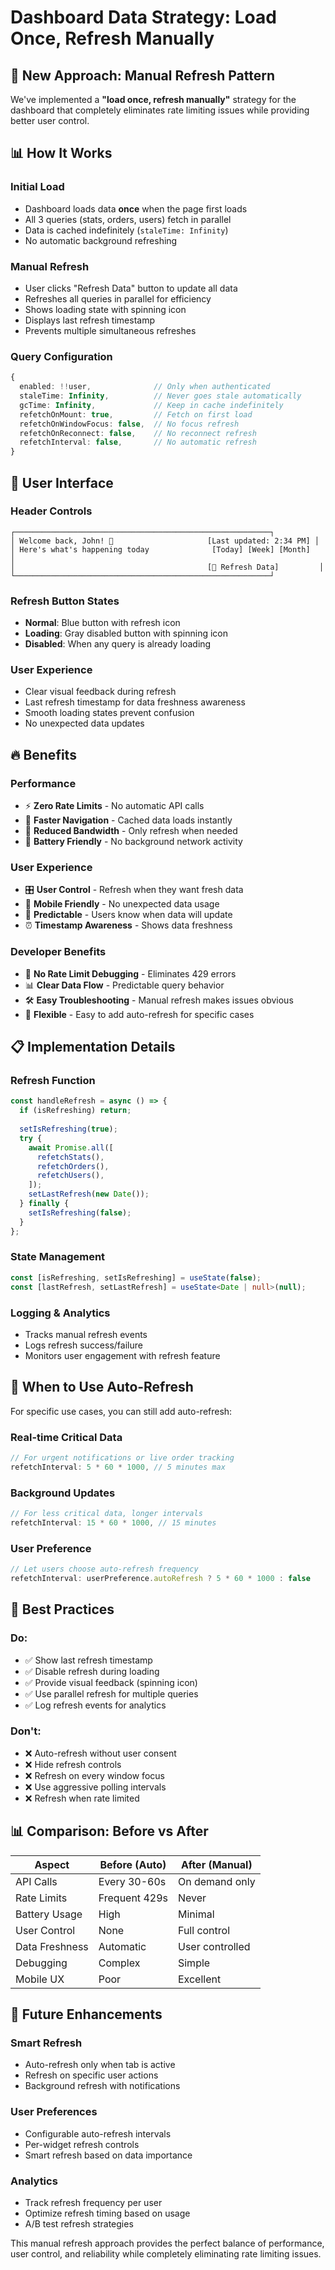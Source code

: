 # Dashboard Data Strategy: Load Once, Refresh Manually

## 🎯 **New Approach: Manual Refresh Pattern**

We've implemented a **"load once, refresh manually"** strategy for the dashboard that completely eliminates rate limiting issues while providing better user control.

## 📊 **How It Works**

### **Initial Load**
- Dashboard loads data **once** when the page first loads
- All 3 queries (stats, orders, users) fetch in parallel
- Data is cached indefinitely (`staleTime: Infinity`)
- No automatic background refreshing

### **Manual Refresh**
- User clicks "Refresh Data" button to update all data
- Refreshes all queries in parallel for efficiency
- Shows loading state with spinning icon
- Displays last refresh timestamp
- Prevents multiple simultaneous refreshes

### **Query Configuration**
```typescript
{
  enabled: !!user,              // Only when authenticated
  staleTime: Infinity,          // Never goes stale automatically
  gcTime: Infinity,             // Keep in cache indefinitely
  refetchOnMount: true,         // Fetch on first load
  refetchOnWindowFocus: false,  // No focus refresh
  refetchOnReconnect: false,    // No reconnect refresh
  refetchInterval: false,       // No automatic refresh
}
```

## 🎨 **User Interface**

### **Header Controls**
```
┌─────────────────────────────────────────────────────────┐
│ Welcome back, John! 👋                     [Last updated: 2:34 PM] │
│ Here's what's happening today              [Today] [Week] [Month]   │
│                                           [🔄 Refresh Data]         │
└─────────────────────────────────────────────────────────┘
```

### **Refresh Button States**
- **Normal**: Blue button with refresh icon
- **Loading**: Gray disabled button with spinning icon
- **Disabled**: When any query is already loading

### **User Experience**
- Clear visual feedback during refresh
- Last refresh timestamp for data freshness awareness
- Smooth loading states prevent confusion
- No unexpected data updates

## 🔥 **Benefits**

### **Performance**
- ⚡ **Zero Rate Limits** - No automatic API calls
- 🚀 **Faster Navigation** - Cached data loads instantly
- 💾 **Reduced Bandwidth** - Only refresh when needed
- 🔋 **Battery Friendly** - No background network activity

### **User Experience**
- 🎛️ **User Control** - Refresh when they want fresh data
- 📱 **Mobile Friendly** - No unexpected data usage
- 🧠 **Predictable** - Users know when data will update
- ⏰ **Timestamp Awareness** - Shows data freshness

### **Developer Benefits**
- 🐛 **No Rate Limit Debugging** - Eliminates 429 errors
- 📊 **Clear Data Flow** - Predictable query behavior
- 🛠️ **Easy Troubleshooting** - Manual refresh makes issues obvious
- 🔧 **Flexible** - Easy to add auto-refresh for specific cases

## 📋 **Implementation Details**

### **Refresh Function**
```typescript
const handleRefresh = async () => {
  if (isRefreshing) return;
  
  setIsRefreshing(true);
  try {
    await Promise.all([
      refetchStats(),
      refetchOrders(), 
      refetchUsers(),
    ]);
    setLastRefresh(new Date());
  } finally {
    setIsRefreshing(false);
  }
};
```

### **State Management**
```typescript
const [isRefreshing, setIsRefreshing] = useState(false);
const [lastRefresh, setLastRefresh] = useState<Date | null>(null);
```

### **Logging & Analytics**
- Tracks manual refresh events
- Logs refresh success/failure
- Monitors user engagement with refresh feature

## 🔄 **When to Use Auto-Refresh**

For specific use cases, you can still add auto-refresh:

### **Real-time Critical Data**
```typescript
// For urgent notifications or live order tracking
refetchInterval: 5 * 60 * 1000, // 5 minutes max
```

### **Background Updates**
```typescript
// For less critical data, longer intervals
refetchInterval: 15 * 60 * 1000, // 15 minutes
```

### **User Preference**
```typescript
// Let users choose auto-refresh frequency
refetchInterval: userPreference.autoRefresh ? 5 * 60 * 1000 : false
```

## 🎯 **Best Practices**

### **Do:**
- ✅ Show last refresh timestamp
- ✅ Disable refresh during loading
- ✅ Provide visual feedback (spinning icon)
- ✅ Use parallel refresh for multiple queries
- ✅ Log refresh events for analytics

### **Don't:**
- ❌ Auto-refresh without user consent
- ❌ Hide refresh controls
- ❌ Refresh on every window focus
- ❌ Use aggressive polling intervals
- ❌ Refresh when rate limited

## 📊 **Comparison: Before vs After**

| Aspect | Before (Auto) | After (Manual) |
|--------|---------------|----------------|
| API Calls | Every 30-60s | On demand only |
| Rate Limits | Frequent 429s | Never |
| Battery Usage | High | Minimal |
| User Control | None | Full control |
| Data Freshness | Automatic | User controlled |
| Debugging | Complex | Simple |
| Mobile UX | Poor | Excellent |

## 🚀 **Future Enhancements**

### **Smart Refresh**
- Auto-refresh only when tab is active
- Refresh on specific user actions
- Background refresh with notifications

### **User Preferences**
- Configurable auto-refresh intervals
- Per-widget refresh controls
- Smart refresh based on data importance

### **Analytics**
- Track refresh frequency per user
- Optimize refresh timing based on usage
- A/B test refresh strategies

This manual refresh approach provides the perfect balance of performance, user control, and reliability while completely eliminating rate limiting issues.
